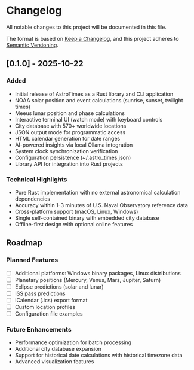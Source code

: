 # Changelog

All notable changes to this project will be documented in this file.

The format is based on [Keep a Changelog](https://keepachangelog.com/en/1.0.0/),
and this project adheres to [Semantic Versioning](https://semver.org/spec/v2.0.0.html).

## [0.1.0] - 2025-10-22

### Added
- Initial release of AstroTimes as a Rust library and CLI application
- NOAA solar position and event calculations (sunrise, sunset, twilight times)
- Meeus lunar position and phase calculations
- Interactive terminal UI (watch mode) with keyboard controls
- City database with 570+ worldwide locations
- JSON output mode for programmatic access
- HTML calendar generation for date ranges
- AI-powered insights via local Ollama integration
- System clock synchronization verification
- Configuration persistence (~/.astro_times.json)
- Library API for integration into Rust projects

### Technical Highlights
- Pure Rust implementation with no external astronomical calculation dependencies
- Accuracy within 1-3 minutes of U.S. Naval Observatory reference data
- Cross-platform support (macOS, Linux, Windows)
- Single self-contained binary with embedded city database
- Offline-first design with optional online features

## Roadmap

### Planned Features
- [ ] Additional platforms: Windows binary packages, Linux distributions
- [ ] Planetary positions (Mercury, Venus, Mars, Jupiter, Saturn)
- [ ] Eclipse predictions (solar and lunar)
- [ ] ISS pass predictions
- [ ] iCalendar (.ics) export format
- [ ] Custom location profiles
- [ ] Configuration file examples

### Future Enhancements
- Performance optimization for batch processing
- Additional city database expansion
- Support for historical date calculations with historical timezone data
- Advanced visualization features
